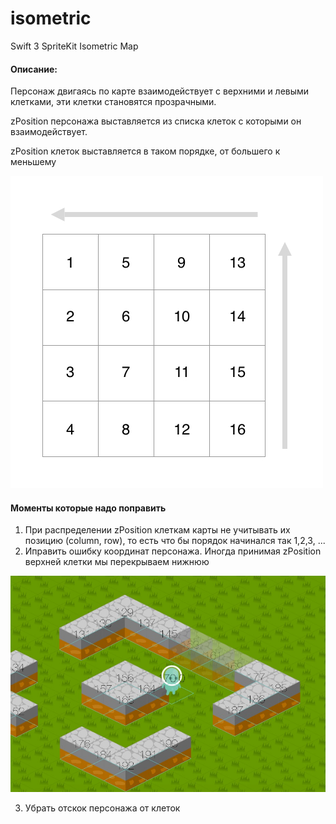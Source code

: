 # isometric
Swift 3 SpriteKit Isometric Map

#### Описание:
Персонаж двигаясь по карте взаимодействует с верхними и левыми клетками, эти клетки становятся прозрачными.

zPosition персонажа выставляется из списка клеток с которыми он взаимодействует.

zPosition клеток выставляется в таком порядке, от большего к меньшему

![](grid.jpg)

#### Моменты которые надо поправить

1. При распределении zPosition клеткам карты не учитывать их позицию (column, row), то есть что бы порядок начинался так 1,2,3, ...
2. Иправить ошибку координат персонажа. Иногда принимая zPosition верхней клетки мы перекрываем нижнюю

![](error_2.jpg)

3. Убрать отскок персонажа от клеток
